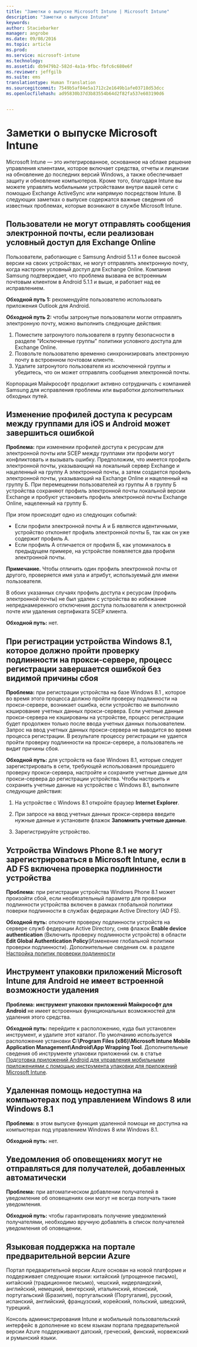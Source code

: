 ```yaml
---
title: "Заметки о выпуске Microsoft Intune | Microsoft Intune"
description: "Заметки о выпуске Intune"
keywords: 
author: Staciebarker
manager: angrobe
ms.date: 09/08/2016
ms.topic: article
ms.prod: 
ms.service: microsoft-intune
ms.technology: 
ms.assetid: db9479b2-582d-4a1a-9fbc-fbfc6c680e6f
ms.reviewer: jeffgilb
ms.suite: ems
translationtype: Human Translation
ms.sourcegitcommit: 7549b5af84e5a1712c2e1649b1afe03718d53dcc
ms.openlocfilehash: ad95830b37d3b83554b64d2f82fa537e603190d6


---
```


# Заметки о выпуске Microsoft Intune
Microsoft Intune — это интегрированное, основанное на облаке решение управления клиентами, которое включает средства, отчеты и лицензии на обновление до последних версий Windows, а также обеспечивает защиту и обновление компьютеров. Кроме того, благодаря Intune вы можете управлять мобильными устройствами внутри вашей сети с помощью Exchange ActiveSync или напрямую посредством Intune. В следующих заметках о выпуске содержатся важные сведения об известных проблемах, которые возникают в службе Microsoft Intune.


## Пользователи не могут отправлять сообщения электронной почты, если реализован условный доступ для Exchange Online

Пользователи, работающие с Samsung Android 5.1.1 и более высокой версии на своих устройствах, не могут отправлять электронную почту, когда настроен условный доступ для Exchange Online. Компания Samsung подтверждает, что проблема вызвана ее встроенным почтовым клиентом в Android 5.1.1 и выше, и работает над ее исправлением.

**Обходной путь 1:** рекомендуйте пользователю использовать приложения Outlook для Android.

**Обходной путь 2:** чтобы затронутые пользователи могли отправлять электронную почту, можно выполнить следующие действия:

1. Поместите затронутого пользователя в группу безопасности в разделе "Исключенные группы" политики условного доступа для Exchange Online.
2. Позвольте пользователю временно синхронизировать электронную почту в встроенном почтовом клиенте.
3. Удалите затронутого пользователя из исключенной группы и убедитесь, что он может отправлять сообщения электронной почты.

Корпорация Майкрософт продолжит активно сотрудничать с компанией Samsung для исправления проблемы или выработки дополнительных обходных путей.



## Изменение профилей доступа к ресурсам между группами для iOS и Android может завершиться ошибкой
**Проблема:** при изменении профилей доступа к ресурсам для электронной почты или SCEP между группами эти профили могут конфликтовать и вызывать ошибку. Предположим, что имеется профиль электронной почты, указывающий на локальный сервер Exchange и нацеленный на группу А электронной почты, а затем создается профиль электронной почты, указывающий на Exchange Online и нацеленный на группу Б. При перемещении пользователей из группы А в группу Б устройства сохраняют профиль электронной почты локальной версии Exchange и пробуют установить профиль электронной почты Exchange Online, нацеленный на группу Б.

При этом происходит одно из следующих событий: 
* Если профили электронной почты А и Б являются идентичными, устройство отклоняет профиль электронной почты Б, так как он уже содержит профиль A.
* Если профиль А отличается от профиля Б, как упоминалось в предыдущем примере, на устройстве появляется два профиля электронной почты.

**Примечание.** Чтобы отличить один профиль электронной почты от другого, проверяется имя узла и атрибут, используемый для имени пользователя.

В обоих указанных случаях профиль доступа к ресурсам (профиль электронной почты) не был удален с устройства во избежание непреднамеренного отключения доступа пользователя к электронной почте или удаления сертификата SCEP клиента.

**Обходной путь:** нет.

## При регистрации устройства Windows 8.1, которое должно пройти проверку подлинности на прокси-сервере, процесс регистрации завершается ошибкой без видимой причины сбоя
**Проблема:** при регистрации устройства на базе Windows 8.1 , которое во время этого процесса должно пройти проверку подлинности на прокси-сервере, возникает ошибка, если устройство не выполнило кэширование учетных данных прокси-сервера. Если учетные данные прокси-сервера не кэшированы на устройстве, процесс регистрации будет продолжен только после ввода учетных данных пользователем. Запрос на ввод учетных данных прокси-сервера не выводится во время процесса регистрации. В результате процессу регистрации не удается пройти проверку подлинности на прокси-сервере, а пользователь не видит причины сбоя.

**Обходной путь:** для устройств на базе Windows 8.1, которые следует зарегистрировать в сети, требующей использования прошедшего проверку прокси-сервера, настройте и сохраните учетные данные для прокси-сервера до регистрации устройства. Чтобы настроить и сохранить учетные данные на устройстве с Windows 8.1, выполните следующие действия:

1.  На устройстве с Windows 8.1 откройте браузер **Internet Explorer**.

2.  При запросе на ввод учетных данных прокси-сервера введите нужные данные и установите флажок **Запомнить учетные данные**.

3.  Зарегистрируйте устройство.

## Устройства Windows Phone 8.1 не могут зарегистрироваться в Microsoft Intune, если в AD FS включена проверка подлинности устройства
**Проблема:** при регистрации устройства Windows Phone 8.1 может произойти сбой, если необязательный параметр для проверки подлинности устройства включен в рамках глобальной политики поверки подлинности в службах федерации Active Directory (AD FS).

**Обходной путь:** отключите проверку подлинности устройств на сервере служб федерации Active Directory, сняв флажок **Enable device authentication** (Включить проверку подлинности устройств) в области **Edit Global Authentication Policy**(Изменение глобальной политики проверки подлинности). Дополнительные сведения см. в разделе [Настройка политик проверки подлинности](http://technet.microsoft.com/library/dn486781.aspx)


## Инструмент упаковки приложений Microsoft Intune для Android не имеет встроенной возможности удаления
**Проблема:** **инструмент упаковки приложений Майкрософт для Android** не имеет встроенных функциональных возможностей для удаления этого средства.

**Обходной путь:** перейдите к расположению, куда был установлен инструмент, и удалите этот каталог. По умолчанию используется расположение установки **C:\Program Files (x86)\Microsoft Intune Mobile Application Management\Android\App Wrapping Tool**. Дополнительные сведения об инструменте упаковки приложений см. в статье [Подготовка приложений Android для управления мобильными приложениями с помощью инструмента упаковки для приложений Microsoft Intune](/intune/deploy-use/prepare-android-apps-for-mobile-application-management-with-the-microsoft-intune-app-wrapping-tool).

## Удаленная помощь недоступна на компьютерах под управлением Windows 8 или Windows 8.1
**Проблема:** в этом выпуске функция удаленной помощи не доступна на компьютерах под управлением Windows 8 или Windows 8.1.

**Обходной путь:** нет.

## Уведомления об оповещениях могут не отправляться для получателей, добавленных автоматически
**Проблема:** при автоматическом добавлении получателей в уведомление об оповещениях они могут не всегда получать такие уведомления.

**Обходной путь:** чтобы гарантировать получение уведомлений получателями, необходимо вручную добавлять в список получателей уведомления об оповещении.

## Языковая поддержка на портале предварительной версии Azure
Портал предварительной версии Azure основан на новой платформе и поддерживает следующие языки: китайский (упрощенное письмо), китайский (традиционное письмо), чешский, нидерландский, английский, немецкий, венгерский, итальянский, японский, португальский (Бразилия), португальский (Португалия), русский, испанский, английский, французский, корейский, польский, шведский, турецкий.

Консоль администрирования Intune и мобильный пользовательский интерфейс в дополнение ко всем языкам портала предварительной версии Azure поддерживают датский, греческий, финский, норвежский и румынский языки.



<!--HONumber=Sep16_HO2-->


